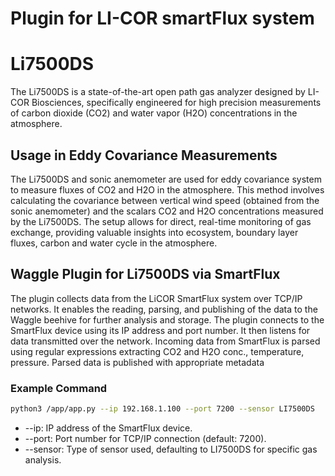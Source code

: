 # Plugin for LI-COR smartFlux system

# Li7500DS
The Li7500DS is a state-of-the-art open path gas analyzer designed by LI-COR Biosciences, specifically engineered for high precision measurements of carbon dioxide (CO2) and water vapor (H2O) concentrations in the atmosphere.

## Usage in Eddy Covariance Measurements
The Li7500DS and sonic anemometer are used for eddy covariance system to measure fluxes of CO2 and H2O in the atmosphere. This method involves calculating the covariance between vertical wind speed (obtained from the sonic anemometer) and the scalars CO2 and H2O concentrations measured by the Li7500DS. The setup allows for direct, real-time monitoring of gas exchange, providing valuable insights into ecosystem, boundary layer fluxes, carbon and water cycle in the atmosphere.

## Waggle Plugin for Li7500DS via SmartFlux
The plugin collects data from the LiCOR SmartFlux system over TCP/IP networks. It enables the reading, parsing, and publishing of the data to the Waggle beehive for further analysis and storage. The plugin connects to the SmartFlux device using its IP address and port number. It then listens for data transmitted over the network. Incoming data from SmartFlux is parsed using regular expressions extracting CO2 and H2O conc., temperature, pressure. Parsed data is published with appropriate metadata

### Example Command

```bash
python3 /app/app.py --ip 192.168.1.100 --port 7200 --sensor LI7500DS
```

- --ip: IP address of the SmartFlux device.
- --port: Port number for TCP/IP connection (default: 7200).
- --sensor: Type of sensor used, defaulting to LI7500DS for specific gas analysis.